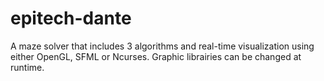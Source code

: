 # epitech-dante

A maze solver that includes 3 algorithms and real-time visualization using either OpenGL, SFML or Ncurses. Graphic librairies can be changed at runtime.
